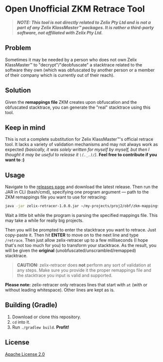 # Open Unofficial ZKM Retrace Tool

> ***NOTE: This tool is not directly related to Zelix Pty Ltd and is not a part of any Zelix KlassMaster™ packages. It is rather a third-party software, not affiliated with Zelix Pty Ltd.***

## Problem

Sometimes it may be needed by a person who does not own Zelix KlassMaster™ to "decrypt"/"deobfuscate" a stacktrace related to the software they own (which was obfuscated by another person or a member of their company which is currently out of their reach).


## Solution

Given the **remappings file** ZKM creates upon obfuscation and the obfuscated stacktrace, you can generate the "real" stacktrace using this tool.


## Keep in mind

This is not a complete substitution for Zelix KlassMaster™'s official retrace tool. It lacks a variety of validation mechanisms and may not always work as expected *(basically, it was solely written for myself by myself, but then I thought it may be useful to release it `\(._.)/`)*. **Feel free to contribute if you want to :)**


## Usage

Navigate to the [releases page](lnk) and download the latest release. Then run the JAR in CLI (bash/cmd), specifying one program argument — path to the ZKM remappings file you want to use for retracing:

```bash
java -jar zelix-retracer-1.0.0.jar ~/my-projects/proj2/obf/zkm-mappings.txt
```

Wait a little bit while the program is parsing the specified mappings file. This may take a while for really big projects.

Then you will be prompted to enter the stacktrace you want to retrace. Just copy-paste it. Then hit **ENTER** to move on to the next line and type `/retrace`. Then just allow zelix-retracer up to a few milliseconds (I hope that's not too much for you) to transform your stacktrace. As the result, you will be given the **original** (unobfuscated/unscrambled/remapped) stacktrace.

> **CAUTION:** zelix-retracer does **not** perform any sort of validation at any steps. Make sure you provide it the proper remappings file and the stacktrace you input is valid and supported.

**Please note:** zelix-retracer only retraces lines that start with `at` (with or without leading whitespace). Other lines are kept as is.


## Building (Gradle)

1. Download or clone this repository.
2. `cd` into it.
3. Run `./gradlew build`. **Profit!**


## License

[Apache License 2.0](lnk)
